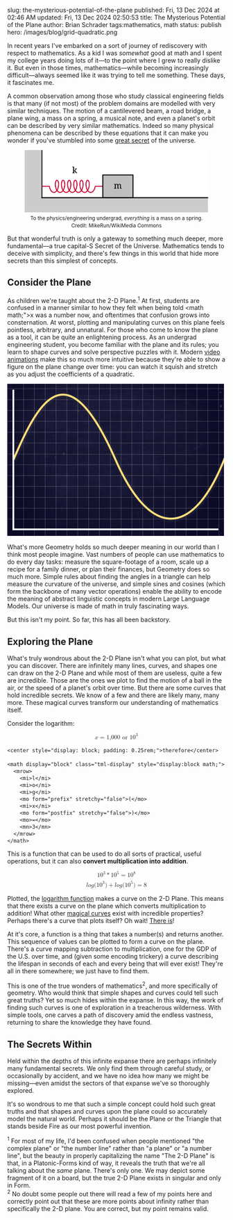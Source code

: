 slug: the-mysterious-potential-of-the-plane
published: Fri, 13 Dec 2024 at 02:46 AM
updated: Fri, 13 Dec 2024 02:50:53 
title: The Mysterious Potential of the Plane
author: Brian Schrader
tags:mathematics, math
status: publish
hero: /images/blog/grid-quadratic.png

In recent years I've embarked on a sort of journey of rediscovery with respect to mathematics. As a kid I was *somewhat* good at math and I spent my college years doing lots of it&mdash;to the point where I grew to really dislike it. But even in those times, mathematics&mdash;while becoming increasingly difficult&mdash;always seemed like it was trying to tell me something. These days, it fascinates me.

A common observation among those who study classical engineering fields is that many (if not most) of the problem domains are modelled with very similar techniques. The motion of a cantilevered beam, a road bridge, a plane wing, a mass on a spring, a musical note, and even a planet's orbit can be described by very similar mathematics. Indeed so many physical phenomena can be described by these equations that it can make you wonder if you've stumbled into some [great secret][osc] of the universe.

<figure>
<a href="https://commons.wikimedia.org/wiki/File:Horizontal-mass-on-spring.svg">
<img class="image-center" src="/images/blog/Horizontal-mass-on-spring.svg" />
</a>
<figcaption style="display: block; text-align: center;"><small>To the physics/engineering undergrad, <i>everything</i> is a mass on a spring.<br />Credit: MikeRun/WikiMedia Commons</small></figcaption>
</figure>

But that wonderful truth is only a gateway to something much deeper, more fundamental&mdash;a true capital-S Secret of the Universe. Mathematics tends to deceive with simplicity, and there's few things in this world that hide more secrets than this simplest of concepts.


## Consider the Plane

As children we're taught about the 2-D Plane.<sup>1</sup> At first, students are confused in a manner similar to how they felt when being told <math math;"><mrow><mi>x</mi><mrow></math> was a number now, and oftentimes that confusion grows into consternation. At worst, plotting and manipulating curves on this plane feels pointless, arbitrary, and unnatural. For those who come to know the plane as a tool, it can be quite an enlightening process. As an undergrad engineering student, you become familiar with the plane and its rules; you learn to shape curves and solve perspective puzzles with it. Modern [video animations][3b1b] make this so much more intuitive because they're able to show a figure on the plane change over time: you can watch it squish and stretch as you adjust the coefficients of a quadratic.

<img class="image-center" src="/images/blog/cos-grid.png" style="width:500px" />

What's more Geometry holds so much deeper meaning in our world than I think most people imagine. Vast numbers of people can use mathematics to do every day tasks: measure the square-footage of a room, scale up a recipe for a family dinner, or plan their finances, but Geometry does so much more. Simple rules about finding the angles in a triangle can help measure the curvature of the universe, and simple sines and cosines (which form the backbone of many vector operations) enable the ability to encode the meaning of abstract linguistic concepts in modern Large Language Models. Our universe is made of math in truly fascinating ways.

But this isn't my point. So far, this has all been backstory.


## Exploring the Plane


What's truly wondrous about the 2-D Plane isn't what you can plot, but what you can discover. There are infinitely many lines, curves, and shapes one can draw on the 2-D Plane and while most of them are useless, quite a few are incredible. Those are the ones we plot to find the motion of a ball in the air, or the speed of a planet's orbit over time. But there are some curves that hold incredible secrets. We know of a few and there are likely many, many more. These magical curves transform our understanding of mathematics itself.

Consider the logarithm:

<div>
    <math display="block" class="tml-display" style="display:block math;">
      <mrow>
        <mi>x</mi>
        <mo>=</mo>
        <mn>1,000</mn>
        <mtext> or </mtext>
        <msup>
          <mn>10</mn>
          <mn>3</mn>
        </msup>
      </mrow>
    </math>

    <center style="display: block; padding: 0.25rem;">therefore</center>

    <math display="block" class="tml-display" style="display:block math;">
      <mrow>
        <mi>l</mi>
        <mi>o</mi>
        <mi>g</mi>
        <mo form="prefix" stretchy="false">(</mo>
        <mi>x</mi>
        <mo form="postfix" stretchy="false">)</mo>
        <mo>=</mo>
        <mn>3</mn>
      </mrow>
    </math>
</div>

This is a function that can be used to do all sorts of practical, useful operations, but it can also **convert multiplication into addition**.

<math display="block" class="tml-display" style="display:block math; margin-bottom: 0.5rem;">
  <mrow>
    <msup>
      <mn>10</mn>
      <mn>3</mn>
    </msup>
    <mo>*</mo>
    <msup>
      <mn>10</mn>
      <mn>5</mn>
    </msup>
    <mo>=</mo>
    <msup>
      <mn>10</mn>
      <mn>8</mn>
    </msup>
  </mrow>
</math>

<math display="block" class="tml-display" style="display:block math;">
  <mrow>
    <mi>l</mi>
    <mi>o</mi>
    <mi>g</mi>
    <mo form="prefix" stretchy="false">(</mo>
    <msup>
      <mn>10</mn>
      <mn>3</mn>
    </msup>
    <mo form="postfix" stretchy="false">)</mo>
    <mo>+</mo>
    <mi>l</mi>
    <mi>o</mi>
    <mi>g</mi>
    <mo form="prefix" stretchy="false">(</mo>
    <msup>
      <mn>10</mn>
      <mn>5</mn>
    </msup>
    <mo form="postfix" stretchy="false">)</mo>
    <mo>=</mo>
    <mn>8</mn>
  </mrow>
</math>

Plotted, the [logarithm function][log] makes a curve on the 2-D Plane. This means that there exists a curve on the plane which converts multiplication to addition! What other [magical curves][euler] exist with incredible properties? Perhaps there's a curve that plots itself? Oh wait! [There is][self]!

At it's core, a function is a thing that takes a number(s) and returns another. This sequence of values can be plotted to form a curve on the plane. There's a curve mapping subtraction to multiplication, one for the GDP of the U.S. over time, and (given some encoding trickery) a curve describing the lifespan in seconds of each and every being that will ever exist! They're all in there somewhere; we just have to find them.

This is one of the true wonders of mathematics<sup>2</sup>, and more specifically of geometry. Who would think that simple shapes and curves could tell such great truths? Yet so much hides within the expanse. In this way, the work of finding such curves is one of exploration in a treacherous wilderness. With simple tools, one carves a path of discovery amid the endless vastness, returning to share the knowledge they have found.


## The Secrets Within


Held within the depths of this infinite expanse there are perhaps infinitely many fundamental secrets. We only find them through careful study, or occasionally by accident, and we have no idea how many we might be missing&mdash;even amidst the sectors of that expanse we've so thoroughly explored.

It's so wondrous to me that such a simple concept could hold such great truths and that shapes and curves upon the plane could so accurately model the natural world. Perhaps it should be the Plane or the Triangle that stands beside Fire as our most powerful invention.


<div class="footnote">
<sup>1</sup> For most of my life, I'd been confused when people mentioned "the complex plane" or "the number line" rather than "a plane" or "a number line", but the beauty in properly capitalizing the name "The 2-D Plane" is that, in a Platonic-Forms kind of way, it reveals the truth that we're all talking about the <i>same</i> plane. There's only one. We may depict some fragment of it on a board, but the true 2-D Plane exists in singular and only in Form.
</div>
<div class="footnote">
<sup>2</sup> No doubt some people out there will read a few of my points here and correctly point out that these are more points about infinity rather than specifically the 2-D plane. You are correct, but my point remains valid.
</div>


[log]: https://www.youtube.com/watch?v=OjIwCOevUew
[euler]: https://www.youtube.com/watch?v=f8CXG7dS-D0
[osc]: https://www.wired.com/2016/07/everything-harmonic-oscillator/
[self]: https://www.youtube.com/watch?v=_s5RFgd59ao
[3b1b]: https://www.youtube.com/watch?v=r6sGWTCMz2k
